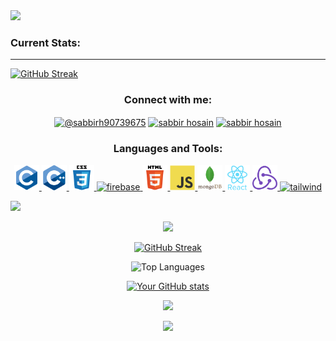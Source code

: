<img  src="https://i.ibb.co/ZfBhwkT/Untitled-design.png"/>
<h3   align="left "> Current Stats:</h3>
<hr>
<a   align="center " href="https://git.io/streak-stats"><img src="https://github-readme-streak-stats.herokuapp.com?user=sabbir7707&theme=merko" alt="GitHub Streak" /></a>


<h3  align="center "> Connect with me:</h3>


<p align="center">
<a href="https://twitter.com/@sabbirh90739675" target="blank"><img align="center" src="https://raw.githubusercontent.com/rahuldkjain/github-profile-readme-generator/master/src/images/icons/Social/twitter.svg" alt="@sabbirh90739675" height="30" width="40" /></a>
<a href="https://linkedin.com/in/sabbir hosain" target="blank"><img align="center" src="https://raw.githubusercontent.com/rahuldkjain/github-profile-readme-generator/master/src/images/icons/Social/linked-in-alt.svg" alt="sabbir hosain" height="30" width="40" /></a>
<a href="https://fb.com/sabbir hosain" target="blank"><img align="center" src="https://raw.githubusercontent.com/rahuldkjain/github-profile-readme-generator/master/src/images/icons/Social/facebook.svg" alt="sabbir hosain" height="30" width="40" /></a>
</p>

<h3 align="center">Languages and Tools:</h3>
<p align="center"> <a href="https://www.cprogramming.com/" target="_blank" rel="noreferrer"> <img src="https://raw.githubusercontent.com/devicons/devicon/master/icons/c/c-original.svg" alt="c" width="40" height="40"/> </a> <a href="https://www.w3schools.com/cpp/" target="_blank" rel="noreferrer"> <img src="https://raw.githubusercontent.com/devicons/devicon/master/icons/cplusplus/cplusplus-original.svg" alt="cplusplus" width="40" height="40"/> </a> <a href="https://www.w3schools.com/css/" target="_blank" rel="noreferrer"> <img src="https://raw.githubusercontent.com/devicons/devicon/master/icons/css3/css3-original-wordmark.svg" alt="css3" width="40" height="40"/> </a> <a href="https://firebase.google.com/" target="_blank" rel="noreferrer"> <img src="https://www.vectorlogo.zone/logos/firebase/firebase-icon.svg" alt="firebase" width="40" height="40"/> </a> <a href="https://www.w3.org/html/" target="_blank" rel="noreferrer"> <img src="https://raw.githubusercontent.com/devicons/devicon/master/icons/html5/html5-original-wordmark.svg" alt="html5" width="40" height="40"/> </a> <a href="https://developer.mozilla.org/en-US/docs/Web/JavaScript" target="_blank" rel="noreferrer"> <img src="https://raw.githubusercontent.com/devicons/devicon/master/icons/javascript/javascript-original.svg" alt="javascript" width="40" height="40"/> </a> <a href="https://www.mongodb.com/" target="_blank" rel="noreferrer"> <img src="https://raw.githubusercontent.com/devicons/devicon/master/icons/mongodb/mongodb-original-wordmark.svg" alt="mongodb" width="40" height="40"/> </a> <a href="https://reactjs.org/" target="_blank" rel="noreferrer"> <img src="https://raw.githubusercontent.com/devicons/devicon/master/icons/react/react-original-wordmark.svg" alt="react" width="40" height="40"/> </a> <a href="https://redux.js.org" target="_blank" rel="noreferrer"> <img src="https://raw.githubusercontent.com/devicons/devicon/master/icons/redux/redux-original.svg" alt="redux" width="40" height="40"/> </a> <a href="https://tailwindcss.com/" target="_blank" rel="noreferrer"> <img src="https://www.vectorlogo.zone/logos/tailwindcss/tailwindcss-icon.svg" alt="tailwind" width="40" height="40"/> </a> </p>

<!-- [![GitHub Trends SVG](https://api.githubtrends.io/user/svg/sabbir7707/langs)](https://githubtrends.io) -->

![](http://github-profile-summary-cards.vercel.app/api/cards/profile-details?username=sabbir7707&theme=blue_green)

<div align="center">

<a   align="center " ><img src="http://github-profile-summary-cards.vercel.app/api/cards/profile-details?username=sabbir7707&theme=blue_green"/></a>

[![GitHub Streak](https://github-readme-streak-stats.herokuapp.com/?user=sabbir7707)](https://github.com/sabbir7707)


![Top Languages](https://img.shields.io/github/languages/top/your-username/your-repository)


[![Your GitHub stats](https://github-readme-stats.vercel.app/api?username=sabbir7707&show_icons=true)](https://github.com/sabbir7707)

![](http://github-profile-summary-cards.vercel.app/api/cards/profile-details?username=sabbir7707&theme=blue_green)

![](http://github-profile-summary-cards.vercel.app/api/cards/repos-per-language?username=sabbir7707&theme=blue_green)





</div>
